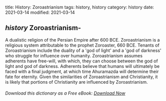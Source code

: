 title: History: Zoroastrianism
tags: history, history
category: history
date: 2021-03-14
modified: 2021-03-14

## _history_  Zoroastrianism-
A dualistic religion of the Persian Empire after
  600 BCE.
 Zoroastrianism is a religious system attributable to
the prophet Zoroaster,   660 BCE.
  Tenants of Zoroastrianism
include the duality of a 'god of light' and a 'god of darkness' who
struggle for influence over humanity.  Zoroastrianism assumes
adherents have free-will, with which, they can choose between the god
of light and god of darkness. Adherents believe that humans will
ultimately be faced with a final judgment, at which time Ahuramazda will
determine their fate for eternity.   Given the similarities of
Zoroastrianism and Christianity, it is likely that portions of
Christianity are influenced by Zoroastrianism.


###### Download *this* dictionary as a Free eBook: [Download Now]({static}static/SerfHistoryDictionary.pdf)

